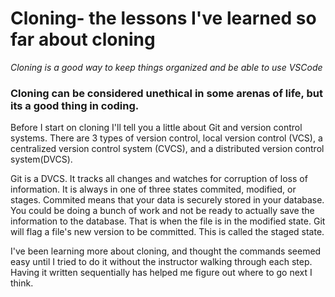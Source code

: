 # Cloning- the lessons I've learned so far about cloning

*Cloning is a good way to keep things organized and be able to use VSCode*


### Cloning can be considered unethical in some arenas of life, but its a good thing in coding. 

Before I start on cloning I'll tell you a little about Git and version control systems. There are 3 types of version control, local version control (VCS), a centralized version control system (CVCS), and a distributed version control system(DVCS). 

Git is a DVCS. It tracks all changes and watches for corruption of loss of information. It is always in one of three states commited, modified, or stages. Commited means that your data is securely stored in your database. You could be doing a bunch of work and not be ready to actually save the information to the database. That is when the file is in the modified state. Git will flag a file's new version to be committed. This is called the staged state. 

I've been learning more about cloning, and thought the commands seemed easy until I tried to do it without the instructor walking through each step. Having it written sequentially has helped me figure out where to go next I think. 
